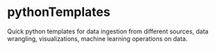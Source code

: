 # pythonTemplates
Quick python templates for data ingestion from different sources, data wrangling, visualizations, machine learning operations on data.
